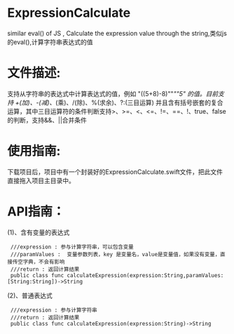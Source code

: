 # ExpressionCalculate
similar eval() of JS , Calculate the expression value through the string,类似js的eval(),计算字符串表达式的值

# 文件描述:
  支持从字符串的表达式中计算表达式的值，例如 "((5+8)-8)""*""5" 的值。目前支持 +(加)、-(减)、*(乘)、/(除)、%(求余)、?:(三目运算)  并且含有括号嵌套的复合运算，其中三目运算符的条件判断支持>、>=、<、<=、!=、==、!、true、false的判断，支持&&、||合并条件

# 使用指南:
  下载项目后，项目中有一个封装好的ExpressionCalculate.swift文件，把此文件直接拖入项目主目录中。
 
# API指南：
(1)、含有变量的表达式
     
     ///expression : 参与计算字符串，可以包含变量
     ///paramValues :  变量参数列表，key 是变量名，value是变量值，如果没有变量，直接传空字典，不会有影响
     ///return : 返回计算结果
     public class func calculateExpression(expression:String,paramValues:[String:String])->String
    
(2)、普通表达式

     ///expression : 参与计算字符串
     ///return : 返回计算结果
     public class func calculateExpression(expression:String)->String
     
    
